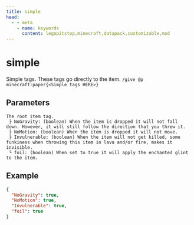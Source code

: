 ```yaml
---
title: simple
head:
  - - meta
    - name: keywords
      content: legopitstop,minecraft,datapack,customizable,mod
---
```


# simple

Simple tags. These tags go directly to the item. `/give @p minecraft:paper{<Simple tags HERE>}`

## Parameters

```
The root item tag.
 ├ NoGravity: (boolean) When the item is dropped it will not fall down. However, it will still follow the direction that you threw it.
 ├ NoMotion: (boolean) When the item is dropped it will not move.
 ├ Invulnerable: (boolean) When the item will not get killed, some funkiness when throwing this item in lava and/or fire, makes it invisible.
 └ foil: (boolean) When set to true it will apply the enchanted glint to the item.
```

## Example

```json
{
  "NoGravity": true,
  "NoMotion": true,
  "Invulnerable": true,
  "foil": true
}
```
